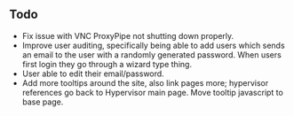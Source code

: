 Todo
----

* Fix issue with VNC ProxyPipe not shutting down properly.
* Improve user auditing, specifically being able to add users which sends an email to the user with a randomly generated password. When users first login they go through a wizard type thing.
* User able to edit their email/password. 
* Add more tooltips around the site, also link pages more; hypervisor references go back to Hypervisor main page. Move tooltip javascript to base page.
